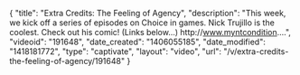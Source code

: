 {
    "title": "Extra Credits: The Feeling of Agency",
    "description": "This week, we kick off a series of episodes on Choice in games. Nick Trujillo is the coolest. Check out his comic! (Links below...) http:\/\/www.myntcondition....",
    "videoid": "191648",
    "date_created": "1406055185",
    "date_modified": "1418181772",
    "type": "captivate",
    "layout": "video",
    "url": "\/v\/extra-credits-the-feeling-of-agency\/191648"
}